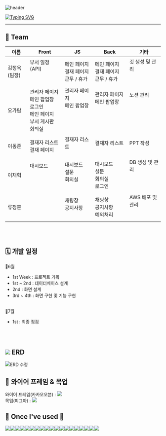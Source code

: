 ![header](https://capsule-render.vercel.app/api?type=waving&color=6999FFFF&text=Omen(5명의+남자)&animation=twinkling&height=150)

[![Typing SVG](https://readme-typing-svg.demolab.com?font=Alkatra&weight=500&size=45&duration=1500&pause=999999999&color=6994CDEE&center=false&vCenter=false&multiline=true&repeat=true&width=1000&height=100&lines=title++:++빛나는+넥서스(협업이+빛나는+인트라넷)!👋)](https://git.io/typing-svg)

<div align="left">
 
 ---

## 💪 Team
<table>
 <thead>
  <tr>
   <th width=150>이름</th>   <th width=250>Front</th>   <th width=250>JS</th>   <th width=250>Back</th>   <th width=250>기타</th>
  </tr>
 </thead>

 <tbody>
  <tr>
   <td>김정욱(팀장)</td>
   <td>
    부서 일정(API) <br><br><br>
   </td>
   <td>
    메인 페이지 <br>
    결재 페이지 <br>
    근무 / 휴가
   </td>
   <td>
    메인 페이지 <br>
    결재 페이지 <br>
    근무 / 휴가
   </td>
   <td>
    깃 생성 및 관리 <br><br><br>
   </td>
  </tr>
 
  <tr>
   <td>오가람</td>
   <td>
    관리자 페이지 <br>
    메인 팝업창 <br>
    로그인 <br>
    메인 페이지 <br>
    부서 게시판 <br>
    회의실 <br>
   </td>
   <td>
    관리자 페이지 <br>
    메인 팝업창 <br><br><br><br><br>
   </td>
   <td>
    관리자 페이지 <br>
    메인 팝업창 <br><br><br><br><br>
   </td>
   <td>
    노션 관리 <br><br><br><br><br><br>
   </td>
  </tr>
 
  <tr>
   <td>이동준</td>
   <td>
    결재자 리스트 <br>
    결재 페이지 <br>
   </td>
   <td>
    결재자 리스트 <br><br>
   </td>
   <td>
    결재자 리스트 <br><br>
   </td>
   <td>
    PPT 작성 <br><br>
   </td>
  </tr>
 
  <tr>
   <td>이재혁</td>
   <td>
    대시보드 <br><br><br><br>
   </td>
   <td>
    대시보드 <br>
    설문 <br>
    회의실 <br><br>
   </td>
   <td>
    대시보드 <br>
    설문 <br>
    회의실 <br>
    로그인
   </td>
   <td>
    DB 생성 및 관리 <br><br><br><br>
   </td>
  </tr>
 
  <tr>
   <td>류정훈</td>
   <td></td>
   <td>
    채팅창 <br>
    공지사항 <br><br>
   </td>
   <td>
    채팅창 <br>
    공지사항 <br>
    예외처리 <br>
   </td>
   <td>
    AWS 배포 및 관리 <br><br><br>
   </td>
  </tr>
 </tbody>
</table>

<br><br>

## 🗓️ 개발 일정
🔸6월
<ul>
 <li>1st Week : 프로젝트 기획</li>
 <li>1st ~ 2nd : 데이터베이스 설계 </li>
 <li>2nd : 화면 설계</li>
 <li>3rd ~ 4th : 화면 구현 및 기능 구현</li>
</ul>
<br>
🔸7월
<ul>
 <li>1st : 최종 점검</li>
</ul>

<br><br>
 
## <img src="https://img.shields.io/badge/ERD-green"/> ERD
![ERD 수정](https://github.com/JungWook87/Omen/assets/119837276/5cf90c39-60be-4d00-8f0c-f47459038c2c)

## 🔗 와이어 프레임 & 목업
와이어 프레임(카카오오븐) :  <a href="https://ovenapp.io/view/cFVnycXsqkrVi3y9rSmOAEvlakTCQIef/1">
<img src="https://img.shields.io/badge/kakao-FFCD00?style=for-the-badge&logo=oven&logoColor=white"> </a>
<br>
목업(피그마) : <a href="https://www.figma.com/file/ot7OHLUT9JGweK1stm6SGp/%EB%B9%9B%EB%82%98%EB%8A%94-%EB%84%A5%EC%84%9C%EC%8A%A4(%EC%97%B0%EC%9E%A5)?type=design&mode=design&t=nPixJmLjM0fHOiU9-0">
<img src="https://img.shields.io/badge/figma-F24E1E?style=for-the-badge&logo=Figma&logoColor=white"></a>


    
## 🔨 Once I've used 🔨
<div style="display:flex; flex-direction:row;">
    <img src="https://img.shields.io/badge/java-007396?style=for-the-badge&logo=java&logoColor=white"> 
    <img src="https://img.shields.io/badge/Spring Boot-6DB33F?style=for-the-badge&logo=spring boot&logoColor=white"> 
    <!--<img src="https://img.shields.io/badge/Gradle-02303A?style=for-the-badge&logo=gradle&logoColor=white"> -->
    <img src="https://img.shields.io/badge/oracle-F80000?style=for-the-badge&logo=oracle&logoColor=white"> 
    <img src="https://img.shields.io/badge/mysql-4479A1?style=for-the-badge&logo=mysql&logoColor=white"> 
    <img src="https://img.shields.io/badge/firebase-FFCA28?style=for-the-badge&logo=firebase&logoColor=white">
    <br>
    <img src="https://img.shields.io/badge/linux-FCC624?style=for-the-badge&logo=linux&logoColor=black"> 
    <img src="https://img.shields.io/badge/apache tomcat-F8DC75?style=for-the-badge&logo=apachetomcat&logoColor=black">
    <img src="https://img.shields.io/badge/Amazon AWS-232F3E?style=for-the-badge&logo=amazon aws&logoColor=white"> 
    <img src="https://img.shields.io/badge/Amazon EC2-FF9900?style=for-the-badge&logo=amazon ec2&logoColor=white"> 
    <img src="https://img.shields.io/badge/Amazon RDS-527FFF?style=for-the-badge&logo=amazon rds&logoColor=white">
    <br>
    <img src="https://img.shields.io/badge/html5-E34F26?style=flat-square&logo=html5&logoColor=white"> 
    <img src="https://img.shields.io/badge/css-1572B6?style=flat-square&logo=css3&logoColor=white"> 
    <img src="https://img.shields.io/badge/javascript-F7DF1E?style=flat-square&logo=javascript&logoColor=black"> 
    <img src="https://img.shields.io/badge/Backbone.js-0071B5?style=flat-square&logo=backbone.js&logoColor=black"> 
    <img src="https://img.shields.io/badge/bootstrap-7952B3?style=flat-square&logo=bootstrap&logoColor=white">
    <br>
    <img src="https://img.shields.io/badge/Kotlin-7F52FF?style=flat-square&logo=kotlin&logoColor=white">
    <img src="https://img.shields.io/badge/Andoid Studio-3DDC84?style=flat-square&logo=android studio&logoColor=white">
    <img src="https://img.shields.io/badge/python-3776AB?style=flat-square&logo=python&logoColor=white"> 
    <img src="https://img.shields.io/badge/OpenCV-5C3EE8?style=flat-square&logo=opencv&logoColor=white"> 
    <br>
</div><br>
</div>
